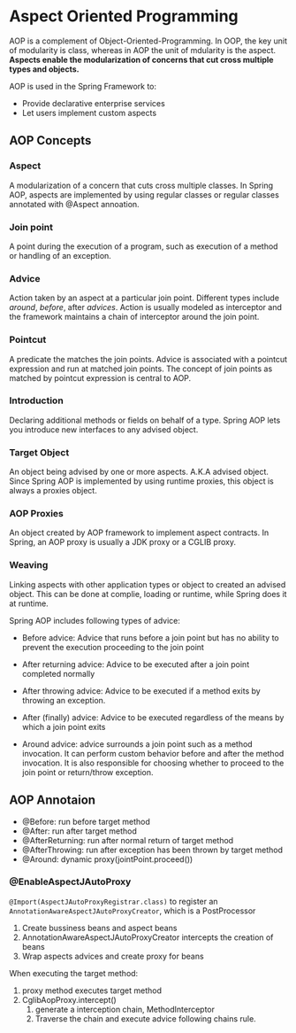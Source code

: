 # Aspect Oriented Programming

AOP is a complement of Object-Oriented-Programming. In OOP, the key unit of modularity is class, whereas in AOP the unit of mdularity is the aspect. **Aspects enable the modularization of concerns that cut cross multiple types and objects.**

AOP is used in the Spring Framework to:

* Provide declarative enterprise services
* Let users implement custom aspects

## AOP Concepts

### Aspect

A modularization of a concern that cuts cross multiple classes. In Spring AOP, aspects are implemented by using regular classes or regular classes annotated with @Aspect annoation.

### Join point

A point during the execution of a program, such as execution of a method or handling of an exception.

### Advice

Action taken by an aspect at a particular join point. Different types include *around*, *before*, after *advices*. Action is usually modeled as interceptor and the framework maintains a chain of interceptor around the join point.

### Pointcut

A predicate the matches the join points. Advice is associated with a pointcut expression and run at matched join points. The concept of join points as matched by pointcut expression is central to AOP.

### Introduction

Declaring additional methods or fields on behalf of a type. Spring AOP lets you introduce new interfaces to any advised object.

### Target Object

An object being advised by one or more aspects. A.K.A advised object. Since Spring AOP is implemented by using runtime proxies, this object is always a proxies object.

### AOP Proxies

An object created by AOP framework to implement aspect contracts. In Spring, an AOP proxy is usually a JDK proxy or a CGLIB proxy.

### Weaving

Linking aspects with other application types or object to created an advised object. This can be done at complie, loading or runtime, while Spring does it at runtime.

Spring AOP includes following types of advice:
* Before advice: Advice that runs before a join point but has no ability to prevent the execution proceeding to the join point

* After returning advice: Advice to be executed after a join point completed normally

* After throwing advice: Advice to be executed if a method exits by throwing an exception.

* After (finally) advice: Advice to be executed regardless of the means by which a join point exits

* Around advice: advice surrounds a join point such as a method invocation. It can perform custom behavior before and after the method invocation. It is also responsible for choosing whether to proceed to the join point or return/throw exception.

## AOP Annotaion

* @Before: run before target method
* @After: run after target method
* @AfterReturning: run after normal return of target method
* @AfterThrowing: run after exception has been thrown by target method
* @Around: dynamic proxy(jointPoint.proceed())

### @EnableAspectJAutoProxy
`@Import(AspectJAutoProxyRegistrar.class)` to register an `AnnotationAwareAspectJAutoProxyCreator`, which is a PostProcessor 
1. Create bussiness beans and aspect beans
2. AnnotationAwareAspectJAutoProxyCreator intercepts the creation of beans
3. Wrap aspects advices and create proxy for beans

When executing the target method:
1. proxy method executes target method
2. CglibAopProxy.intercept()
   1. generate a interception chain, MethodInterceptor
   2. Traverse the chain and execute advice following chains rule.



